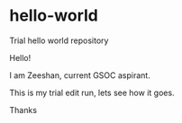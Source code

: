# hello-world
Trial hello world repository

Hello!

I am Zeeshan, current GSOC aspirant.

This is my trial edit run, lets see how it goes.

Thanks
